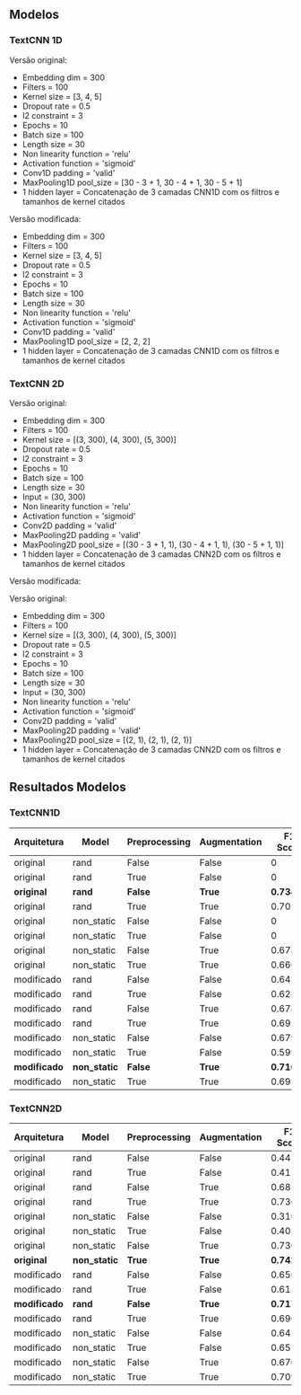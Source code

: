 ## Modelos

### TextCNN 1D

Versão original:

* Embedding dim = 300
* Filters = 100
* Kernel size = [3, 4, 5]
* Dropout rate = 0.5
* l2 constraint = 3
* Epochs = 10
* Batch size = 100
* Length size = 30
* Non linearity function = 'relu'
* Activation function = 'sigmoid'
* Conv1D padding = 'valid'
* MaxPooling1D pool_size = [30 - 3 + 1, 30 - 4 + 1, 30 - 5 + 1]
* 1 hidden layer = Concatenação de 3 camadas CNN1D com os filtros e tamanhos de kernel citados

Versão modificada:

* Embedding dim = 300
* Filters = 100
* Kernel size = [3, 4, 5]
* Dropout rate = 0.5
* l2 constraint = 3
* Epochs = 10
* Batch size = 100
* Length size = 30
* Non linearity function = 'relu'
* Activation function = 'sigmoid'
* Conv1D padding = 'valid'
* MaxPooling1D pool_size = [2, 2, 2]
* 1 hidden layer = Concatenação de 3 camadas CNN1D com os filtros e tamanhos de kernel citados

### TextCNN 2D

Versão original:

* Embedding dim = 300
* Filters = 100
* Kernel size = [(3, 300), (4, 300), (5, 300)]
* Dropout rate = 0.5
* l2 constraint = 3
* Epochs = 10
* Batch size = 100
* Length size = 30
* Input = (30, 300)
* Non linearity function = 'relu'
* Activation function = 'sigmoid'
* Conv2D padding = 'valid'
* MaxPooling2D padding = 'valid'
* MaxPooling2D pool_size = [(30 - 3 + 1, 1), (30 - 4 + 1, 1), (30 - 5 + 1, 1)]
* 1 hidden layer = Concatenação de 3 camadas CNN2D com os filtros e tamanhos de kernel citados

Versão modificada:

Versão original:

* Embedding dim = 300
* Filters = 100
* Kernel size = [(3, 300), (4, 300), (5, 300)]
* Dropout rate = 0.5
* l2 constraint = 3
* Epochs = 10
* Batch size = 100
* Length size = 30
* Input = (30, 300)
* Non linearity function = 'relu'
* Activation function = 'sigmoid'
* Conv2D padding = 'valid'
* MaxPooling2D padding = 'valid'
* MaxPooling2D pool_size = [(2, 1), (2, 1), (2, 1)]
* 1 hidden layer = Concatenação de 3 camadas CNN2D com os filtros e tamanhos de kernel citados

## Resultados Modelos

### TextCNN1D

Arquitetura | Model | Preprocessing | Augmentation | F1 Score
--- | --- | --- | --- | ---
original | rand | False | False | 0
original | rand | True | False | 0
**original** | **rand** | **False** | **True** | **0.73452**
original | rand | True | True | 0.70514
original | non_static | False | False | 0
original | non_static | True | False | 0
original | non_static | False | True | 0.67894
original | non_static | True | True | 0.66666
modificado | rand | False | False | 0.64714
modificado | rand | True | False | 0.62857
modificado | rand | False | True | 0.67447
modificado | rand | True | True | 0.69146
modificado | non_static | False | False | 0.67942
modificado | non_static | True | False | 0.59926
**modificado** | **non_static** | **False** | **True** | **0.71601**
modificado | non_static | True | True | 0.69170

### TextCNN2D

Arquitetura | Model | Preprocessing | Augmentation | F1 Score
--- | --- | --- | --- | ---
original | rand | False | False | 0.44508
original | rand | True | False | 0.41185
original | rand | False | True | 0.68578
original | rand | True | True | 0.73655
original | non_static | False | False | 0.31027
original | non_static | True | False | 0.40344
original | non_static | False | True | 0.73668
**original** | **non_static** | **True** | **True** | **0.74261**
modificado | rand | False | False | 0.65610
modificado | rand | True | False | 0.61355
**modificado** | **rand** | **False** | **True** | **0.71727**
modificado | rand | True | True | 0.69620
modificado | non_static | False | False | 0.64297
modificado | non_static | True | False | 0.65798
modificado | non_static | False | True | 0.67025
modificado | non_static | True | True | 0.70914